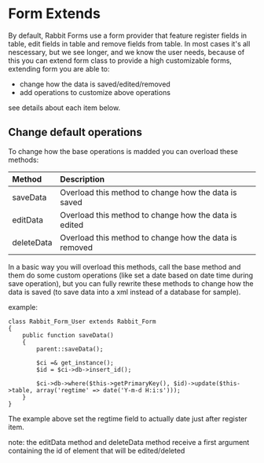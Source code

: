 # Form Extends #

By default, Rabbit Forms use a form provider that feature register fields in table, edit fields in table and remove fields from table. In most cases it's all nescessary, but we see longer, and we know the user needs, because of this you can extend form class to provide a high customizable forms, extending form you are able to:

  * change how the data is saved/edited/removed
  * add operations to customize above operations

see details about each item below.

## Change default operations ##

To change how the base operations is madded you can overload these methods:

| **Method** | **Description** |
|:-----------|:----------------|
| saveData   | Overload this method to change how the data is saved |
| editData   | Overload this method to change how the data is edited |
| deleteData | Overload this method to change how the data is removed |

In a basic way you will overload this methods, call the base method and them do some custom operations (like set a date based on date time during save operation), but you can fully rewrite these methods to change how the data is saved (to save data into a xml instead of a database for sample).

example:

```
class Rabbit_Form_User extends Rabbit_Form
{
    public function saveData()
    {
        parent::saveData();
        
        $ci =& get_instance();
        $id = $ci->db->insert_id();

        $ci->db->where($this->getPrimaryKey(), $id)->update($this->table, array('regtime' => date('Y-m-d H:i:s')));
    }
}
```

The example above set the regtime field to actually date just after register item.

note: the editData method and deleteData method receive a first argument containing the id of element that will be edited/deleted